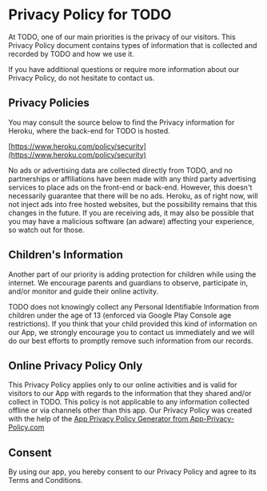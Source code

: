 Privacy Policy for TODO
=======================

At TODO, one of our main priorities is the privacy of our visitors. This Privacy Policy document contains types of information that is collected and recorded by TODO and how we use it.

If you have additional questions or require more information about our Privacy Policy, do not hesitate to contact us.

Privacy Policies
----------------

You may consult the source below to find the Privacy information for Heroku, where the back-end for TODO is hosted.

[https://www.heroku.com/policy/security](https://www.heroku.com/policy/security)

No ads or advertising data are collected directly from TODO, and no partnerships or affiliations have been made with any third party advertising services to place ads on the front-end or back-end. However, this doesn't necessarily guarantee that there will be no ads. Heroku, as of right now, will not inject ads into free hosted websites, but the possibility remains that this changes in the future. If you are receiving ads, it may also be possible that you may have a malicious software (an adware) affecting your experience, so watch out for those.

Children's Information
----------------------

Another part of our priority is adding protection for children while using the internet. We encourage parents and guardians to observe, participate in, and/or monitor and guide their online activity.

TODO does not knowingly collect any Personal Identifiable Information from children under the age of 13 (enforced via Google Play Console age restrictions). If you think that your child provided this kind of information on our App, we strongly encourage you to contact us immediately and we will do our best efforts to promptly remove such information from our records.

Online Privacy Policy Only
--------------------------

This Privacy Policy applies only to our online activities and is valid for visitors to our App with regards to the information that they shared and/or collect in TODO. This policy is not applicable to any information collected offline or via channels other than this app. Our Privacy Policy was created with the help of the [App Privacy Policy Generator from App-Privacy-Policy.com](https://www.app-privacy-policy.com/app-privacy-policy-generator/)

Consent
-------

By using our app, you hereby consent to our Privacy Policy and agree to its Terms and Conditions.
